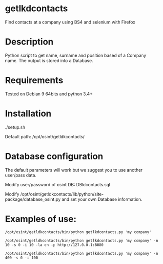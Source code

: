 # getlkdcontacts
Find contacts at a company using BS4 and selenium with Firefox

# Description
Python script to get name, surname and position based of a Company name. The output is stored into a Database.

# Requirements
Tested on Debian 9 64bits and python 3.4+

# Installation
./setup.sh

Default path: /opt/osint/getldkcontacts/

# Database configuration

The default parameters will work but we suggest you to use another user/pass data.

Modify user/password of osint DB: DBldcontacts.sql

Modify /opt/osint/getldkcontacts/lib/python/site-package/database_osint.py and set your own Database information.


# Examples of use:
 
    /opt/osint/getldkcontacts/bin/python getlkdcontacts.py 'my company'

    /opt/osint/getldkcontacts/bin/python getlkdcontacts.py 'my company' -n 10 -s 0 -i 10 -la en -p http://127.0.0.1:8080

    /opt/osint/getldkcontacts/bin/python getlkdcontacts.py 'my company' -n 400 -s 0 -i 100
